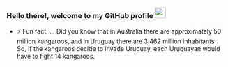 ### Hello there!, welcome to my GitHub profile <img src="https://raw.githubusercontent.com/MartinHeinz/MartinHeinz/master/wave.gif" width="25px" />









- ⚡ Fun fact: ... Did you know that in Australia there are approximately 50 million kangaroos, and in Uruguay there are 3.462 million inhabitants.
So, if the kangaroos decide to invade Uruguay, each Uruguayan would have to fight 14 kangaroos.

